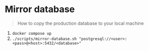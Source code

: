 # Mirror database

> How to copy the production database to your local machine

1. `docker compose up`
2. `./scripts/mirror-database.sh "postgresql://<user>:<pass>@<host>:5432/<database>"`
